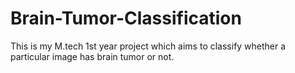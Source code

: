 # Brain-Tumor-Classification
This is my M.tech 1st year project which aims to classify whether a particular image has brain tumor or not.
